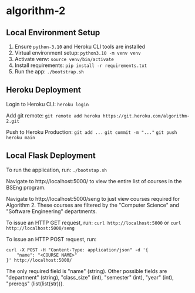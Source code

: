 # algorithm-2

## Local Environment Setup
1. Ensure `python-3.10` and Heroku CLI tools are installed
2. Virtual environment setup: `python3.10 -m venv venv`
3. Activate venv: `source venv/bin/activate`
4. Install requirements: `pip install -r requirements.txt`
5. Run the app: `./bootstrap.sh`
## Heroku Deployment
Login to Heroku CLI:
`heroku login`

Add git remote:
`git remote add heroku https://git.heroku.com/algorithm-2.git`

Push to Heroku Production:
`git add ...`
`git commit -m "..."`
`git push heroku main`

## Local Flask Deployment
To run the application, run:
`./bootstap.sh`

Navigate to http://localhost:5000/ to view the entire list of courses in the BSEng program.

Navigate to http://localhost:5000/seng to just view courses required for Algorithm 2.
These courses are filtered by the "Computer Science" and "Software Engineering" departments.

To issue an HTTP GET request, run:
`curl http://localhost:5000`
or
`curl http://localhost:5000/seng`

To issue an HTTP POST request, run:
```
curl -X POST -H "Content-Type: application/json" -d '{
    "name": "<COURSE NAME>"
}' http://localhost:5000/
```

The only required field is "name" (string).
Other possible fields are "department" (string), "class_size" (int), "semester" (int), "year" (int), "prereqs" (list(list(str))).
